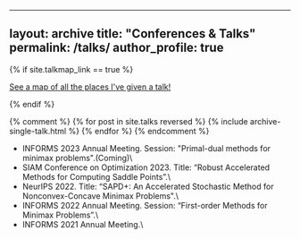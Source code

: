 
---
layout: archive
title: "Conferences & Talks"
permalink: /talks/
author_profile: true
---

{% if site.talkmap_link == true %}

<p style="text-decoration:underline;"><a href="/talkmap.html">See a map of all the places I've given a talk!</a></p>

{% endif %}

{% comment %}
{% for post in site.talks reversed %}
  {% include archive-single-talk.html %}
{% endfor %}
{% endcomment %}

* INFORMS 2023 Annual Meeting. Session: "Primal-dual methods for minimax problems".(Coming)\
* SIAM Conference on Optimization 2023. Title: “Robust Accelerated Methods for Computing Saddle Points”.\
* NeurIPS 2022. Title: “SAPD+: An Accelerated Stochastic Method for Nonconvex-Concave Minimax Problems".\
* INFORMS 2022 Annual Meeting. Session: “First-order Methods for Minimax Problems”.\
* INFORMS 2021 Annual Meeting.\
